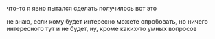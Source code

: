 что-то я явно пытался сделать
получилось вот это

не знаю, если кому будет интересно
можете опробовать, но ничего интересного тут и не будет, 
ну, кроме каких-то умных вопросов
